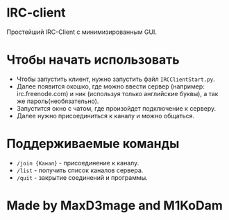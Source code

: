 # IRC-client
Простейший IRC-Client с минимизированным GUI.
# Чтобы начать использовать 
* Чтобы запустить клиент, нужно запустить файл ```IRCClientStart.py```.
* Далее появится окошко, где можно ввести сервер (например: irc.freenode.com) и ник (используя только английские буквы),
а так же пароль(необязательно).
* Запустится окно с чатом, где произойдет подключение к серверу.
* Далее нужно присоединиться к каналу и можно общаться.
# Поддерживаемые команды
* ```/join {Канал}``` - присоединение к каналу.
* ```/list``` - получить список каналов сервера.
* ```/quit``` - закрытие соединений и программы.
# Made by MaxD3mage and M1KoDam